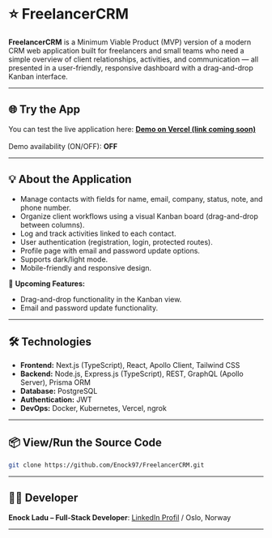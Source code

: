# ⭐ FreelancerCRM

**FreelancerCRM** is a Minimum Viable Product (MVP) version of a modern CRM web application built for freelancers and small teams who need a simple overview of client relationships, activities, and communication — all presented in a user-friendly, responsive dashboard with a drag-and-drop Kanban interface.

---

## 🌐 Try the App

You can test the live application here: **[Demo on Vercel (link coming soon)](https://your-app-url.vercel.app)**  
<br>
Demo availability (ON/OFF): **OFF**

---

## 💡 About the Application

- Manage contacts with fields for name, email, company, status, note, and phone number.
- Organize client workflows using a visual Kanban board (drag-and-drop between columns).
- Log and track activities linked to each contact.
- User authentication (registration, login, protected routes).
- Profile page with email and password update options.
- Supports dark/light mode.
- Mobile-friendly and responsive design.

🙏 **Upcoming Features:**
- Drag-and-drop functionality in the Kanban view.
- Email and password update functionality.

---

## 🛠️ Technologies

- **Frontend:** Next.js (TypeScript), React, Apollo Client, Tailwind CSS
- **Backend:** Node.js, Express.js (TypeScript), REST, GraphQL (Apollo Server), Prisma ORM
- **Database:** PostgreSQL
- **Authentication:** JWT
- **DevOps:** Docker, Kubernetes, Vercel, ngrok

---

## 📦 View/Run the Source Code

```sh
git clone https://github.com/Enock97/FreelancerCRM.git
```
---
## 👨‍💻 Developer

**Enock Ladu – Full-Stack Developer**: [LinkedIn Profil](https://www.linkedin.com/in/enock-ladu-b56b0724b/) / Oslo, Norway

---
